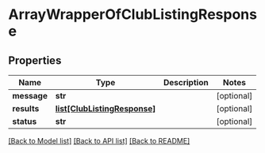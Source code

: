 # ArrayWrapperOfClubListingResponse

## Properties
Name | Type | Description | Notes
------------ | ------------- | ------------- | -------------
**message** | **str** |  | [optional] 
**results** | [**list[ClubListingResponse]**](ClubListingResponse.md) |  | [optional] 
**status** | **str** |  | [optional] 

[[Back to Model list]](../README.md#documentation-for-models) [[Back to API list]](../README.md#documentation-for-api-endpoints) [[Back to README]](../README.md)

